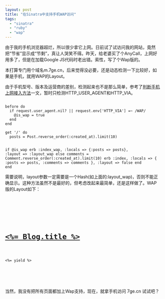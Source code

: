 ```yaml
---
layout: post
title: "在Sinatra中支持手机WAP访问"
tags:
  - "sinatra"
  - "ruby"
  - "wap"
---
```




由于我的手机浏览器超烂，所以很少拿它上网。日前试了试访问我的网站，竟然把“节省”显示成“节剩”，真让人哭笑不得。昨天，给老婆买了个AnyCall，上网好用多了，但是在加载Google JS代码时老出错。索性，写了个Wap版的。

本打算专门用个域名m.7ge.cn，后来觉得没必要，还是动态检测一下比较好，如果是手机，就用WAP的Layout。

由于手机型号、版本及运营商的差别，检测起来也不是那么简单，参考了[判断手机上网接入方法](http://bbs.blueidea.com/archiver/tid-2917554.html)一文，暂时只检测HTTP\_USER\_AGENT和HTTP\_VIA。

<code>
before do
  if request.user_agent.nil? || request.env['HTTP_VIA'] =~ /WAP/
    @is_wap = true
  end
end
</code>

<code>
get '/' do
  posts = Post.reverse_order(:created_at).limit(10)
	   
  if @is_wap
    erb :index_wap, :locals => {:posts => posts}, :layout => :layout_wap
  else
    comments = Comment.reverse_order(:created_at).limit(10)
    erb :index, :locals => { :posts => posts, :comments => comments }, :layout => false
  end
end
</code>

需要说明，layout参数一定需要是一个Hash(如上面的:layout\_wap)，否则不能正确显示。这种方法虽然不是最好的，但考虑改起来最简单，还是这样做了。WAP版的Layout如下：

<code>
<wml>
<head>
	<meta http-equiv="content-type" content="text/vnd.wap.wml; charset=utf-8" />
</head>
<card id="info" title="<%= Blog.title %>">
<h1><a href="/"><%= Blog.title %></a></h1>

<%= yield %>

</card>
</wml>


</code>

当然，我没有把所有页面都加上Wap支持，现在，就拿手机访问 7ge.cn 试试吧？
